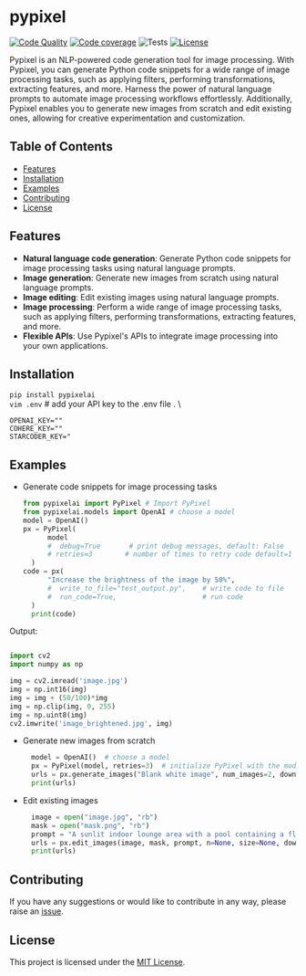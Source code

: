 # pypixel
[![Code Quality](https://github.com/navneetdesai/pypixel/actions/workflows/code-quality.yml/badge.svg)](https://github.com/navneetdesai/pypixel/actions/workflows/code-quality.yml)
[![Code coverage](https://img.shields.io/badge/codecoverage-73%25-green.svg)](#)
![Tests](https://img.shields.io/badge/Tests-40-blue)
[![License](https://img.shields.io/badge/license-MIT-blue.svg)](https://opensource.org/licenses/MIT)


Pypixel is an NLP-powered code generation tool for image processing.
With Pypixel, you can generate Python code snippets for a wide range
of image processing tasks, such as applying filters, performing transformations,
extracting features, and more. Harness the power of natural language prompts
to automate image processing workflows effortlessly.
Additionally, Pypixel enables you to generate new images from scratch and edit 
existing ones, allowing for creative experimentation and customization. 



## Table of Contents

- [Features](#features)
- [Installation](#installation)
- [Examples](#examples)
- [Contributing](#contributing)
- [License](#license)

## Features

- **Natural language code generation**: Generate Python code snippets for image processing tasks using natural language prompts.
- **Image generation**: Generate new images from scratch using natural language prompts.
- **Image editing**: Edit existing images using natural language prompts.
- **Image processing**: Perform a wide range of image processing tasks, such as applying filters, performing transformations, extracting features, and more.
- **Flexible APIs**: Use Pypixel's APIs to integrate image processing into your own applications.


## Installation
`pip install pypixelai` \
`vim .env`  # add your API key to the .env file . \

```
OPENAI_KEY="" 
COHERE_KEY=""
STARCODER_KEY="
```


## Examples
- Generate code snippets for image processing tasks
  ```python
  from pypixelai import PyPixel # Import PyPixel
  from pypixelai.models import OpenAI # choose a model
  model = OpenAI()
  px = PyPixel(
        model
        #  debug=True       # print debug messages, default: False
        # retries=3        # number of times to retry code default=1
    )
  code = px(
        "Increase the brightness of the image by 50%",
        #  write_to_file="test_output.py",    # write code to file
        #  run_code=True,                     # run code
    )
    print(code)
  ```
Output:
```python

import cv2
import numpy as np

img = cv2.imread('image.jpg')
img = np.int16(img)
img = img + (50/100)*img
img = np.clip(img, 0, 255)
img = np.uint8(img)
cv2.imwrite('image_brightened.jpg', img)

```

- Generate new images from scratch
  ```python
    model = OpenAI()  # choose a model
    px = PyPixel(model, retries=3)  # initialize PyPixel with the model
    urls = px.generate_images("Blank white image", num_images=2, download=True)
    print(urls)
  ```


- Edit existing images
  ```python
    image = open("image.jpg", "rb")
    mask = open("mask.png", "rb")
    prompt = "A sunlit indoor lounge area with a pool containing a flamingo"
    urls = px.edit_images(image, mask, prompt, n=None, size=None, download=False)
    print(urls)
  ```


## Contributing

If you have any suggestions or would like to contribute in any way, please raise an [issue](https://github.com/navneetdesai/pypixel/issues).


## License

This project is licensed under the [MIT License](LICENSE).

